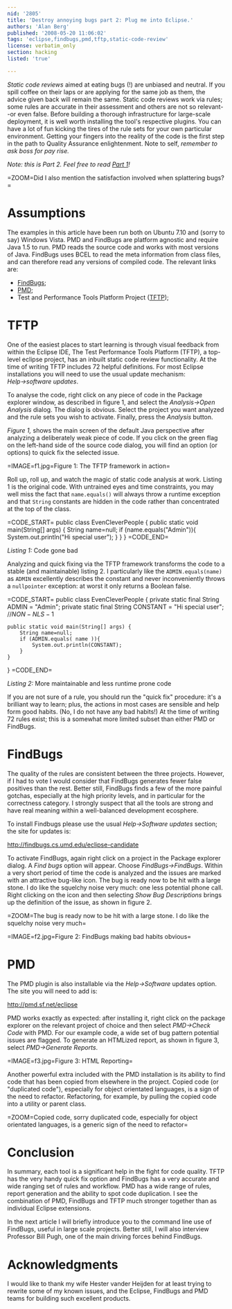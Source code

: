 ```yaml
---
nid: '2805'
title: 'Destroy annoying bugs part 2: Plug me into Eclipse.'
authors: 'Alan Berg'
published: '2008-05-20 11:06:02'
tags: 'eclipse,findbugs,pmd,tftp,static-code-review'
license: verbatim_only
section: hacking
listed: 'true'

---
```

_Static code reviews_ aimed at eating bugs (!) are unbiased and neutral. If you spill coffee on their laps or are applying for the same job as them, the advice given back will remain the same. Static code reviews work via rules; some rules are accurate in their assessment and others are not so relevant--or even false. Before building a thorough infrastructure for large-scale deployment, it is well worth installing the tool's respective plugins. You can have a lot of fun kicking the tires of the rule sets for your own particular environment. Getting your fingers into the reality of the code is the first step in the path to Quality Assurance enlightenment. Note to self, _remember to ask boss for pay rise._

_Note: this is Part 2. Feel free to read [Part 1](http://www.freesoftwaremagazine.com/columns/destroy_annoying_bugs_part_1)!_

<!--break-->

=ZOOM=Did I also mention the satisfaction involved when splattering bugs?=

# Assumptions

The examples in this article have been run both on Ubuntu 7.10 and (sorry to say) Windows Vista. PMD and FindBugs are platform agnostic and require Java 1.5 to run. PMD reads the source code and works with most versions of Java. FindBugs uses BCEL to read the meta information from class files, and can therefore read any versions of compiled code. The relevant links are:

* [FindBugs](http://findbugs.sourceforge.net/);
* [PMD](http://pmd.sourceforge.net/);
* Test and Performance Tools Platform Project ([TFTP](http://www.eclipse.org/projects/project_summary.php?projectid=tptp));

# TFTP

One of the easiest places to start learning is through visual feedback from within the Eclipse IDE, The Test Performance Tools Platform (TFTP), a top-level eclipse project, has an inbuilt static code review functionality. At the time of writing TFTP includes 72 helpful definitions. For most Eclipse installations you will need to use the usual update mechanism: _Help→software updates_.

To analyse the code, right click on any piece of code in the Package explorer window, as described in figure 1, and select the _Analysis→Open Analysis_ dialog. The dialog is obvious. Select the project you want analyzed and the rule sets you wish to activate. Finally, press the _Analysis_ button.

_Figure 1,_ shows the main screen of the default Java perspective after analyzing a deliberately weak piece of code. If you click on the green flag on the left-hand side of the source code dialog, you will find an option (or options) to quick fix the selected issue.

=IMAGE=f1.jpg=Figure 1:  The TFTP framework in action=

Roll up, roll up, and watch the magic of static code analysis at work. Listing 1 is the original code. With untrained eyes and time constraints, you may well miss the fact that `name.equals()` will always throw a runtime exception and that `String` constants are hidden in the code rather than concentrated at the top of the class.

=CODE_START=
public class EvenCleverPeople {
	public static void main(String[] args) {
		String name=null;
		if (name.equals("Admin")){
			System.out.println("Hi special user");
		}
	}
}
=CODE_END=

_Listing 1:_ Code gone bad

Analyzing and quick fixing via the TFTP framework transforms the code to a stable (and maintainable) listing 2. I particularly like the `ADMIN.equals(name)` as `ADMIN` excellently describes the constant and never inconveniently throws a `nullpointer` exception: at worst it only returns a Boolean false.

=CODE_START=
public class EvenCleverPeople {
	private static final String ADMIN = "Admin";
	private static final String CONSTANT = "Hi special user"; //$NON-NLS-1$

	public static void main(String[] args) {
		String name=null;
		if (ADMIN.equals( name )){
			System.out.println(CONSTANT);
		}
	}
}
=CODE_END=


_Listing 2:_ More maintainable and less runtime prone code

If you are not sure of a rule, you should run the "quick fix" procedure: it's a brilliant way to learn; plus, the actions in most cases are sensible and help form good habits. (No, I do not have any bad habits!) At the time of writing 72 rules exist; this is a somewhat more limited subset than either PMD or FindBugs. 

# FindBugs

The quality of the rules are consistent between the three projects. However, if I had to vote I would consider that FindBugs generates fewer false positives than the rest. Better still, FindBugs finds a few of the more painful gotchas, especially at the high priority levels, and in particular for the correctness category. I strongly suspect that all the tools are strong and have real meaning within a well-balanced development ecosphere.

To install Findbugs please use the usual _Help→Software updates_ section; the site for updates is:

http://findbugs.cs.umd.edu/eclipse-candidate

To activate FindBugs, again right click on a project in the Package explorer dialog. A _Find bugs_ option will appear. Choose _FindBugs→FindBugs_. Within a very short period of time the code is analyzed and the issues are marked with an attractive bug-like icon. The bug is ready now to be hit with a large stone. I do like the squelchy noise very much: one less potential phone call. Right clicking on the icon and then selecting _Show Bug Descriptions_ brings up the definition of the issue, as shown in figure 2.

=ZOOM=The bug is ready now to be hit with a large stone. I do like the squelchy noise very much=

=IMAGE=f2.jpg=Figure 2: FindBugs making bad habits obvious=

# PMD

The PMD plugin is also installable via the _Help→Software_ updates option. The site you will need to add is:

http://pmd.sf.net/eclipse

PMD works exactly as expected: after installing it, right click on the package explorer on the relevant project of choice and then select _PMD→Check Code_ with PMD.  For our example code, a wide set of bug pattern potential issues are flagged. To generate an HTMLized report, as shown in figure 3, select _PMD→Generate Reports_.

=IMAGE=f3.jpg=Figure 3: HTML Reporting=

Another powerful extra included with the PMD installation is its ability to find code that has been copied from elsewhere in the project. Copied code (or "duplicated code"), especially for object orientated languages, is a sign of the need to refactor. Refactoring, for example, by pulling the copied code into a utility or parent class.

=ZOOM=Copied code, sorry duplicated code, especially for object orientated languages, is a generic sign of the need to refactor=

# Conclusion

In summary, each tool is a significant help in the fight for code quality. TFTP has the very handy quick fix option and FindBugs has a very accurate and wide ranging set of rules and workflow. PMD has a wide range of rules, report generation and the ability to spot code duplication. I see the combination of PMD, FindBugs and TFTP much stronger together than as individual Eclipse extensions.

In the next article I will briefly introduce you to the command line use of FindBugs, useful in large scale projects. Better still, I will also interview Professor Bill Pugh, one of the main driving forces behind FindBugs.

# Acknowledgments
I would like to thank my wife Hester vander Heijden for at least trying to rewrite some of my known issues, and the Eclipse, FindBugs and PMD teams for building such excellent products.
